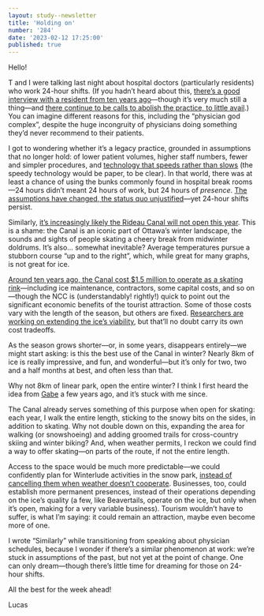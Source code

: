 ```yaml
---
layout: study--newsletter
title: 'Holding on'
number: '284'
date: '2023-02-12 17:25:00'
published: true
---
```


Hello!

T and I were talking last night about hospital doctors (particularly residents) who work 24-hour shifts. (If you hadn’t heard about this, [there’s a good interview with a resident from ten years ago](https://www.cbc.ca/news/canada/hamilton/talk/why-are-some-hamilton-resident-doctors-working-24-hour-hospital-shifts-1.1173483)—though it’s very much still a thing—and [there continue to be calls to abolish the practice, to little avail](https://healthydebate.ca/2021/02/topic/abolish-26-hour-shifts/).) You can imagine different reasons for this, including the “physician god complex”, despite the huge incongruity of physicians doing something they’d never recommend to their patients.

I got to wondering whether it’s a legacy practice, grounded in assumptions that no longer hold: of lower patient volumes, higher staff numbers, fewer and simpler procedures, and [technology that speeds rather than slows](https://www.newyorker.com/magazine/2018/11/12/why-doctors-hate-their-computers) (the speedy technology would be paper, to be clear). In that world, there was at least a chance of using the bunks commonly found in hospital break rooms—24 hours didn’t meant 24 hours of work, but 24 hours of _presence_. [The assumptions have changed, the status quo unjustified](https://lucascherkewski.com/study/justifying-the-status-quo/)—yet 24-hour shifts persist.

Similarly, [it’s increasingly likely the Rideau Canal will not open this year](https://www.cbc.ca/news/canada/ottawa/ottawa-weather-warm-canal-1.6742515). This is a shame: the Canal is an iconic part of Ottawa’s winter landscape, the sounds and sights of people skating a cheery break from midwinter doldrums. It’s also… somewhat inevitable? Average temperatures pursue a stubborn course “up and to the right”, which, while great for many graphs, is not great for ice. 

[Around ten years ago, the Canal cost $1.5 million to operate as a skating rink](https://ottawacitizen.com/news/figures-for-skating)—including ice maintenance, contractors, some capital costs, and so on—though the NCC is (understandably! rightly!) quick to point out the significant economic benefits of the tourist attraction. Some of those costs vary with the length of the season, but others are fixed. [Researchers are working on extending the ice’s viability](https://newsroom.carleton.ca/story/rideau-canal-skating-changing-climate/), but that’ll no doubt carry its own cost tradeoffs.

As the season grows shorter—or, in some years, disappears entirely—we might start asking: is this the best use of the Canal in winter? Nearly 8km of ice is really impressive, and fun, and wonderful—but it’s only for two, two and a half months at best, and often less than that.

Why not 8km of linear park, open the entire winter? I think I first heard the idea from [Gabe](https://twitter.com/gabesimages) a few years ago, and it’s stuck with me since.

The Canal already serves something of this purpose when open for skating: each year, I walk the entire length, sticking to the snowy bits on the sides, in addition to skating. Why not double down on this, expanding the area for walking (or snowshoeing) and adding groomed trails for cross-country skiing and winter biking? And, when weather permits, I reckon we could find a way to offer skating—on parts of the route, if not the entire length.

Access to the space would be much more predictable—we could confidently plan for Winterlude activities in the snow park, [instead of cancelling them when weather doesn’t cooperate](https://ottawa.ctvnews.ca/ice-dragon-boat-festival-cancelled-as-rideau-canal-skateway-remains-closed-1.6250650). Businesses, too, could establish more permanent presences, instead of their operations depending on the ice’s quality (a few, like Beavertails, operate on the ice, but only when it’s open, making for a very variable business). Tourism wouldn’t have to suffer, is what I’m saying: it could remain an attraction, maybe even become more of one.

I wrote “Similarly” while transitioning from speaking about physician schedules, because I wonder if there’s a similar phenomenon at work: we’re stuck in assumptions of the past, but not yet at the point of change. One can only dream—though there’s little time for dreaming for those on 24-hour shifts.

All the best for the week ahead!

Lucas
